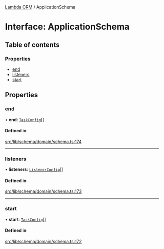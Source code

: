 [Lambda ORM](../README.md) / ApplicationSchema

# Interface: ApplicationSchema

## Table of contents

### Properties

- [end](ApplicationSchema.md#end)
- [listeners](ApplicationSchema.md#listeners)
- [start](ApplicationSchema.md#start)

## Properties

### end

• **end**: [`TaskConfig`](TaskConfig.md)[]

#### Defined in

[src/lib/schema/domain/schema.ts:174](https://github.com/lambda-orm/lambdaorm-base/blob/054ed7d/src/lib/schema/domain/schema.ts#L174)

___

### listeners

• **listeners**: [`ListenerConfig`](ListenerConfig.md)[]

#### Defined in

[src/lib/schema/domain/schema.ts:173](https://github.com/lambda-orm/lambdaorm-base/blob/054ed7d/src/lib/schema/domain/schema.ts#L173)

___

### start

• **start**: [`TaskConfig`](TaskConfig.md)[]

#### Defined in

[src/lib/schema/domain/schema.ts:172](https://github.com/lambda-orm/lambdaorm-base/blob/054ed7d/src/lib/schema/domain/schema.ts#L172)
